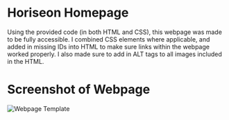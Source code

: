 # Horiseon Homepage

Using the provided code (in both HTML and CSS), this webpage was made to be fully accessible. I combined CSS elements where applicable, and added in missing IDs into HTML to make sure links within the webpage worked properly. I also made sure to add in ALT tags to all images included in the HTML.

# Screenshot of Webpage

![Webpage Template](https://user-images.githubusercontent.com/83373330/119718584-bd18df00-be35-11eb-9802-2755008fe83a.png)